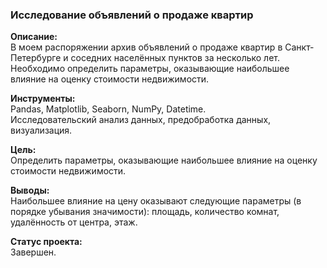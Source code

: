 ### Исследование объявлений о продаже квартир  
**Описание:**  
В моем распоряжении архив объявлений о продаже квартир в Санкт-Петербурге и соседних населённых пунктов за несколько лет. Необходимо определить параметры, оказывающие наибольшее влияние на оценку стоимости недвижимости.
  
**Инструменты:**  
Pandas, Matplotlib, Seaborn, NumPy, Datetime.  
Исследовательский анализ данных, предобработка данных, визуализация. 

**Цель:**  
Определить параметры, оказывающие наибольшее влияние на оценку стоимости недвижимости.

**Выводы:**  
Наибольшее влияние на цену оказывают следующие параметры (в порядке убывания значимости): площадь, количество комнат, удалённость от центра, этаж.

**Статус проекта:**  
Завершен.
